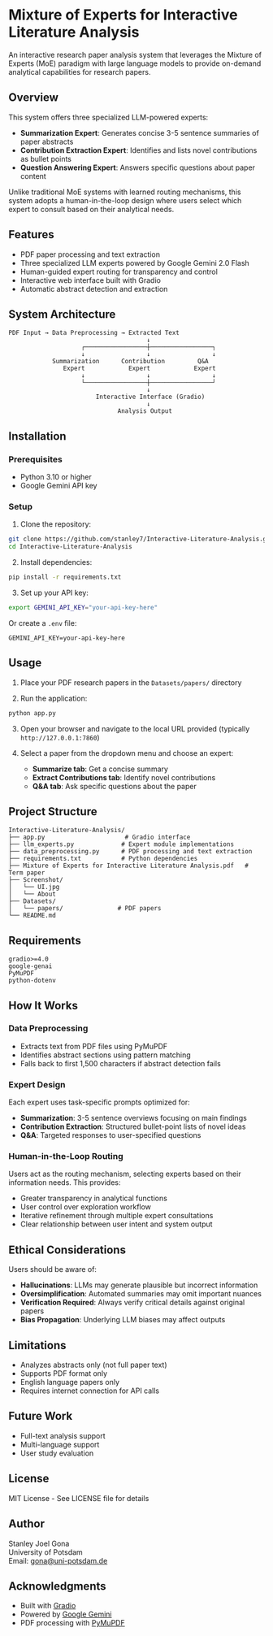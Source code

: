 # Mixture of Experts for Interactive Literature Analysis

An interactive research paper analysis system that leverages the Mixture of Experts (MoE) paradigm with large language models to provide on-demand analytical capabilities for research papers.

## Overview

This system offers three specialized LLM-powered experts:
- **Summarization Expert**: Generates concise 3-5 sentence summaries of paper abstracts
- **Contribution Extraction Expert**: Identifies and lists novel contributions as bullet points
- **Question Answering Expert**: Answers specific questions about paper content

Unlike traditional MoE systems with learned routing mechanisms, this system adopts a human-in-the-loop design where users select which expert to consult based on their analytical needs.

## Features

- PDF paper processing and text extraction
- Three specialized LLM experts powered by Google Gemini 2.0 Flash
- Human-guided expert routing for transparency and control
- Interactive web interface built with Gradio
- Automatic abstract detection and extraction

## System Architecture

```
PDF Input → Data Preprocessing → Extracted Text
                                      ↓
                    ┌─────────────────┼─────────────────┐
                    ↓                 ↓                 ↓
            Summarization      Contribution         Q&A
               Expert            Expert            Expert
                    ↓                 ↓                 ↓
                    └─────────────────┼─────────────────┘
                                      ↓
                        Interactive Interface (Gradio)
                                      ↓
                              Analysis Output
```

## Installation

### Prerequisites
- Python 3.10 or higher
- Google Gemini API key

### Setup

1. Clone the repository:
```bash
git clone https://github.com/stanley7/Interactive-Literature-Analysis.git
cd Interactive-Literature-Analysis
```

2. Install dependencies:
```bash
pip install -r requirements.txt
```

3. Set up your API key:
```bash
export GEMINI_API_KEY="your-api-key-here"
```

Or create a `.env` file:
```
GEMINI_API_KEY=your-api-key-here
```

## Usage

1. Place your PDF research papers in the `Datasets/papers/` directory

2. Run the application:
```bash
python app.py
```

3. Open your browser and navigate to the local URL provided (typically `http://127.0.0.1:7860`)

4. Select a paper from the dropdown menu and choose an expert:
   - **Summarize tab**: Get a concise summary
   - **Extract Contributions tab**: Identify novel contributions
   - **Q&A tab**: Ask specific questions about the paper

## Project Structure

```
Interactive-Literature-Analysis/
├── app.py                      # Gradio interface
├── llm_experts.py             # Expert module implementations
├── data_preprocessing.py      # PDF processing and text extraction
├── requirements.txt           # Python dependencies
├── Mixture of Experts for Interactive Literature Analysis.pdf   # Term paper
├── Screenshot/
│   └── UI.jpg
│   └── About 
├── Datasets/
│   └── papers/               # PDF papers 
└── README.md
```

## Requirements

```
gradio>=4.0
google-genai
PyMuPDF
python-dotenv
```

## How It Works

### Data Preprocessing
- Extracts text from PDF files using PyMuPDF
- Identifies abstract sections using pattern matching
- Falls back to first 1,500 characters if abstract detection fails

### Expert Design
Each expert uses task-specific prompts optimized for:
- **Summarization**: 3-5 sentence overviews focusing on main findings
- **Contribution Extraction**: Structured bullet-point lists of novel ideas
- **Q&A**: Targeted responses to user-specified questions

### Human-in-the-Loop Routing
Users act as the routing mechanism, selecting experts based on their information needs. This provides:
- Greater transparency in analytical functions
- User control over exploration workflow
- Iterative refinement through multiple expert consultations
- Clear relationship between user intent and system output

## Ethical Considerations

Users should be aware of:
- **Hallucinations**: LLMs may generate plausible but incorrect information
- **Oversimplification**: Automated summaries may omit important nuances
- **Verification Required**: Always verify critical details against original papers
- **Bias Propagation**: Underlying LLM biases may affect outputs

## Limitations

- Analyzes abstracts only (not full paper text)
- Supports PDF format only
- English language papers only
- Requires internet connection for API calls

## Future Work

- Full-text analysis support
- Multi-language support
- User study evaluation

## License

MIT License - See LICENSE file for details

## Author

Stanley Joel Gona  
University of Potsdam  
Email: gona@uni-potsdam.de

## Acknowledgments

- Built with [Gradio](https://gradio.app)
- Powered by [Google Gemini](https://deepmind.google/technologies/gemini/)
- PDF processing with [PyMuPDF](https://pymupdf.readthedocs.io)
